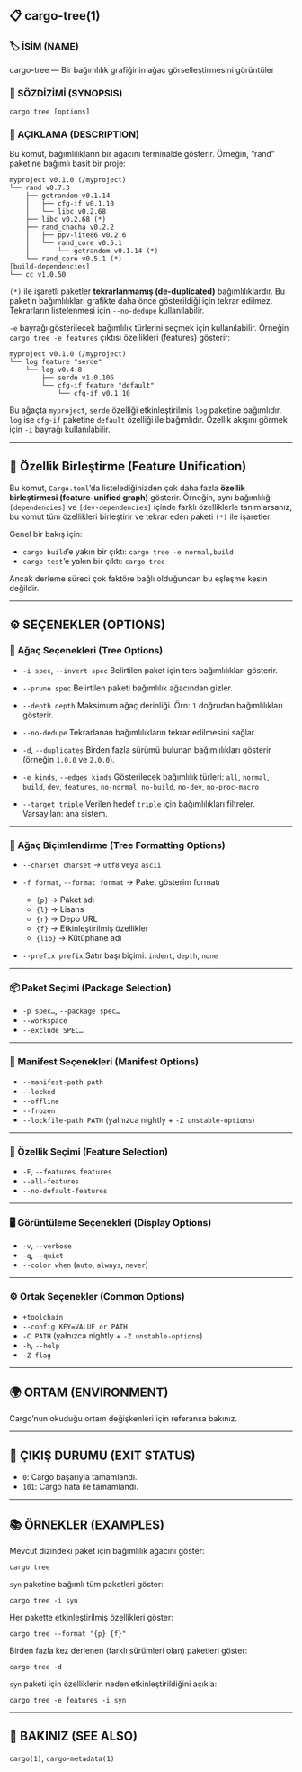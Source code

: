 ## 📋 cargo-tree(1)

### 🏷️ İSİM (NAME)

cargo-tree — Bir bağımlılık grafiğinin ağaç görselleştirmesini görüntüler

### 📌 SÖZDİZİMİ (SYNOPSIS)

```
cargo tree [options]
```

### 📝 AÇIKLAMA (DESCRIPTION)

Bu komut, bağımlılıkların bir ağacını terminalde gösterir.
Örneğin, “rand” paketine bağımlı basit bir proje:

```
myproject v0.1.0 (/myproject)
└── rand v0.7.3
    ├── getrandom v0.1.14
    │   ├── cfg-if v0.1.10
    │   └── libc v0.2.68
    ├── libc v0.2.68 (*)
    ├── rand_chacha v0.2.2
    │   ├── ppv-lite86 v0.2.6
    │   └── rand_core v0.5.1
    │       └── getrandom v0.1.14 (*)
    └── rand_core v0.5.1 (*)
[build-dependencies]
└── cc v1.0.50
```

`(*)` ile işaretli paketler **tekrarlanmamış (de-duplicated)** bağımlılıklardır. Bu paketin bağımlılıkları grafikte daha önce gösterildiği için tekrar edilmez. Tekrarların listelenmesi için `--no-dedupe` kullanılabilir.

`-e` bayrağı gösterilecek bağımlılık türlerini seçmek için kullanılabilir. Örneğin `cargo tree -e features` çıktısı özellikleri (features) gösterir:

```
myproject v0.1.0 (/myproject)
└── log feature "serde"
    └── log v0.4.8
        ├── serde v1.0.106
        └── cfg-if feature "default"
            └── cfg-if v0.1.10
```

Bu ağaçta `myproject`, `serde` özelliği etkinleştirilmiş `log` paketine bağımlıdır. `log` ise `cfg-if` paketine `default` özelliği ile bağımlıdır. Özellik akışını görmek için `-i` bayrağı kullanılabilir.

---

## 🔗 Özellik Birleştirme (Feature Unification)

Bu komut, `Cargo.toml`’da listelediğinizden çok daha fazla **özellik birleştirmesi (feature-unified graph)** gösterir.
Örneğin, aynı bağımlılığı `[dependencies]` ve `[dev-dependencies]` içinde farklı özelliklerle tanımlarsanız, bu komut tüm özellikleri birleştirir ve tekrar eden paketi `(*)` ile işaretler.

Genel bir bakış için:

* `cargo build`’e yakın bir çıktı: `cargo tree -e normal,build`
* `cargo test`’e yakın bir çıktı: `cargo tree`

Ancak derleme süreci çok faktöre bağlı olduğundan bu eşleşme kesin değildir.

---

## ⚙️ SEÇENEKLER (OPTIONS)

### 🌲 Ağaç Seçenekleri (Tree Options)

* `-i spec`, `--invert spec`
  Belirtilen paket için ters bağımlılıkları gösterir.

* `--prune spec`
  Belirtilen paketi bağımlılık ağacından gizler.

* `--depth depth`
  Maksimum ağaç derinliği. Örn: `1` doğrudan bağımlılıkları gösterir.

* `--no-dedupe`
  Tekrarlanan bağımlılıkların tekrar edilmesini sağlar.

* `-d`, `--duplicates`
  Birden fazla sürümü bulunan bağımlılıkları gösterir (örneğin `1.0.0` ve `2.0.0`).

* `-e kinds`, `--edges kinds`
  Gösterilecek bağımlılık türleri:
  `all`, `normal`, `build`, `dev`, `features`, `no-normal`, `no-build`, `no-dev`, `no-proc-macro`

* `--target triple`
  Verilen hedef `triple` için bağımlılıkları filtreler. Varsayılan: ana sistem.

---

### 🎨 Ağaç Biçimlendirme (Tree Formatting Options)

* `--charset charset` → `utf8` veya `ascii`

* `-f format`, `--format format` → Paket gösterim formatı

  * `{p}` → Paket adı
  * `{l}` → Lisans
  * `{r}` → Depo URL
  * `{f}` → Etkinleştirilmiş özellikler
  * `{lib}` → Kütüphane adı

* `--prefix prefix`
  Satır başı biçimi: `indent`, `depth`, `none`

---

### 📦 Paket Seçimi (Package Selection)

* `-p spec…`, `--package spec…`
* `--workspace`
* `--exclude SPEC…`

---

### 📂 Manifest Seçenekleri (Manifest Options)

* `--manifest-path path`
* `--locked`
* `--offline`
* `--frozen`
* `--lockfile-path PATH` (yalnızca nightly + `-Z unstable-options`)

---

### 🔧 Özellik Seçimi (Feature Selection)

* `-F`, `--features features`
* `--all-features`
* `--no-default-features`

---

### 🖥️ Görüntüleme Seçenekleri (Display Options)

* `-v`, `--verbose`
* `-q`, `--quiet`
* `--color when` (`auto`, `always`, `never`)

---

### ⚙️ Ortak Seçenekler (Common Options)

* `+toolchain`
* `--config KEY=VALUE or PATH`
* `-C PATH` (yalnızca nightly + `-Z unstable-options`)
* `-h`, `--help`
* `-Z flag`

---

## 🌍 ORTAM (ENVIRONMENT)

Cargo’nun okuduğu ortam değişkenleri için referansa bakınız.

---

## 🚦 ÇIKIŞ DURUMU (EXIT STATUS)

* `0`: Cargo başarıyla tamamlandı.
* `101`: Cargo hata ile tamamlandı.

---

## 📚 ÖRNEKLER (EXAMPLES)

Mevcut dizindeki paket için bağımlılık ağacını göster:

```
cargo tree
```

`syn` paketine bağımlı tüm paketleri göster:

```
cargo tree -i syn
```

Her pakette etkinleştirilmiş özellikleri göster:

```
cargo tree --format "{p} {f}"
```

Birden fazla kez derlenen (farklı sürümleri olan) paketleri göster:

```
cargo tree -d
```

`syn` paketi için özelliklerin neden etkinleştirildiğini açıkla:

```
cargo tree -e features -i syn
```

---

## 🔗 BAKINIZ (SEE ALSO)

`cargo(1)`, `cargo-metadata(1)`

